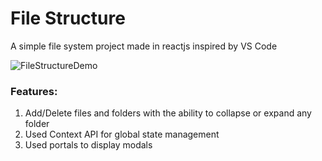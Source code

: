 # File Structure

A simple file system project made in reactjs inspired by VS Code

![FileStructureDemo](https://github.com/SaarishtThaman/FileStructure/assets/40304623/cda525bc-7f6e-4ae4-b970-675e38fca63d)

### Features:
1. Add/Delete files and folders with the ability to collapse or expand any folder
2. Used Context API for global state management
3. Used portals to display modals
